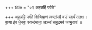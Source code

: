 +++
title = "०२ अहन्नहिं पर्वते"

+++
अह॒न्नहिं॒ पर्व॑ते शिश्रिया॒णं त्वष्टा॑स्मै॒ वज्रं॑ स्व॒र्यं॑ ततक्ष ।  
वा॒श्रा इ॑व धे॒नवः॒ स्यन्द॑माना॒ अञ्जः॑ समु॒द्रमव॑ जग्मु॒रापः॑ ॥